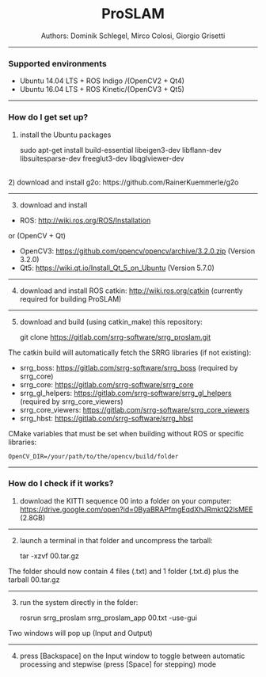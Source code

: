 # <center>ProSLAM</center> #
<center>Authors: Dominik Schlegel, Mirco Colosi, Giorgio Grisetti</center>

---
### Supported environments ###
 - Ubuntu 14.04 LTS + ROS Indigo /(OpenCV2 + Qt4)
 - Ubuntu 16.04 LTS + ROS Kinetic/(OpenCV3 + Qt5)

---
### How do I get set up? ###
1) install the Ubuntu packages

    sudo apt-get install build-essential libeigen3-dev libflann-dev libsuitesparse-dev freeglut3-dev libqglviewer-dev

<br/>
2) download and install g2o: https://github.com/RainerKuemmerle/g2o

---
3) download and install
 - ROS: http://wiki.ros.org/ROS/Installation

or (OpenCV + Qt)
 - OpenCV3: https://github.com/opencv/opencv/archive/3.2.0.zip (Version 3.2.0)
 - Qt5: https://wiki.qt.io/Install_Qt_5_on_Ubuntu (Version 5.7.0)

---
4) download and install ROS catkin: http://wiki.ros.org/catkin (currently required for building ProSLAM)

---
5) download and build (using catkin_make) this repository:

    git clone https://gitlab.com/srrg-software/srrg_proslam.git

The catkin build will automatically fetch the SRRG libraries (if not existing):
 - srrg_boss: https://gitlab.com/srrg-software/srrg_boss (required by srrg_core)
 - srrg_core: https://gitlab.com/srrg-software/srrg_core
 - srrg_gl_helpers: https://gitlab.com/srrg-software/srrg_gl_helpers (required by srrg_core_viewers)
 - srrg_core_viewers: https://gitlab.com/srrg-software/srrg_core_viewers
 - srrg_hbst: https://gitlab.com/srrg-software/srrg_hbst

CMake variables that must be set when building without ROS or specific libraries:

    OpenCV_DIR=/your/path/to/the/opencv/build/folder

---
### How do I check if it works? ###

1) download the KITTI sequence 00 into a folder on your computer: https://drive.google.com/open?id=0ByaBRAPfmgEqdXhJRmktQ2lsMEE (2.8GB)

---
2) launch a terminal in that folder and uncompress the tarball:

    tar -xzvf 00.tar.gz

The folder should now contain 4 files (.txt) and 1 folder (.txt.d) plus the tarball 00.tar.gz

---
3) run the system directly in the folder:

    rosrun srrg_proslam srrg_proslam_app 00.txt -use-gui

Two windows will pop up (Input and Output)

---
4) press [Backspace] on the Input window to toggle between automatic processing and stepwise (press [Space] for stepping) mode

